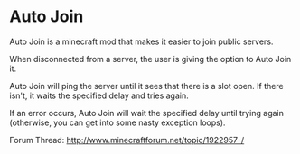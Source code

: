 Auto Join
=================

Auto Join is a minecraft mod that makes it easier to join public servers.

When disconnected from a server, the user is giving the option to Auto Join it.

Auto Join will ping the server until it sees that there is a slot open. If there isn't, it 
waits the specified delay and tries again. 

If an error occurs, Auto Join will wait the specified delay until trying again (otherwise, you can
get into some nasty exception loops).

Forum Thread: http://www.minecraftforum.net/topic/1922957-/